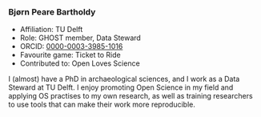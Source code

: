 <!--
Use the template below to create your profile, then add yourself
to the file alphabetically by last name.

### Examply McExampleFace  

- Affiliation: A University
- Role: Doer of things
- ORCID: [0000-0001-2345-6789](url-to-profile)
- Favourite game: Go Fish!
- Contributed to: [game developed by GHOST]

Something about me.
-->

### Bjørn Peare Bartholdy

- Affiliation: TU Delft
- Role: GHOST member, Data Steward
- ORCID: [0000-0003-3985-1016](https://orcid.org/0000-0003-3985-1016)
- Favourite game: Ticket to Ride
- Contributed to: Open Loves Science

I (almost) have a PhD in archaeological sciences, and I work as a Data Steward at TU Delft. I enjoy
promoting Open Science in my field and applying OS practises to my own research, as well as training researchers to use
tools that can make their work more reproducible.
